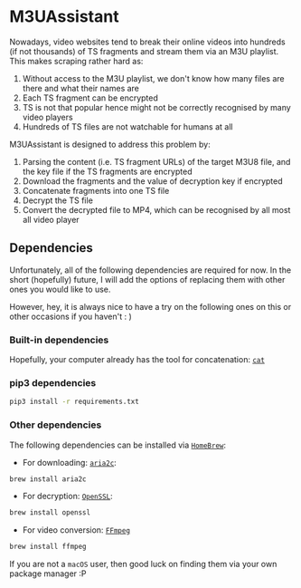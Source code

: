 # M3UAssistant

Nowadays, video websites tend to break their online videos into hundreds (if not thousands) of TS fragments and stream them via an M3U playlist.
This makes scraping rather hard as:

1. Without access to the M3U playlist, we don't know how many files are there and what their names are
2. Each TS fragment can be encrypted
3. TS is not that popular hence might not be correctly recognised by many video players
4. Hundreds of TS files are not watchable for humans at all

M3UAssistant is designed to address this problem by:

1. Parsing the content (i.e. TS fragment URLs) of the target M3U8 file, and the key file if the TS fragments are encrypted
2. Download the fragments and the value of decryption key if encrypted
3. Concatenate fragments into one TS file
4. Decrypt the TS file
5. Convert the decrypted file to MP4, which can be recognised by all most all video player


## Dependencies
Unfortunately, all of the following dependencies are required for now.
In the short (hopefully) future, I will add the options of replacing them with other ones you would like to use.

However, hey, it is always nice to have a try on the following ones on this or other occasions if you haven't : )

### Built-in dependencies

Hopefully, your computer already has the tool for concatenation: [`cat`](http://www.linfo.org/cat.html)

### pip3 dependencies

```bash
pip3 install -r requirements.txt
```

### Other dependencies

The following dependencies can be installed via [`HomeBrew`](https://brew.sh/):

* For downloading: [`aria2c`](https://aria2.github.io/):
```bash
brew install aria2c
```

* For decryption: [`OpenSSL`](https://www.openssl.org/):

```bash
brew install openssl
```

* For video conversion: [`FFmpeg`](https://www.ffmpeg.org/)
```bash
brew install ffmpeg
```

If you are not a `macOS` user, then good luck on finding them via your own package manager :P

